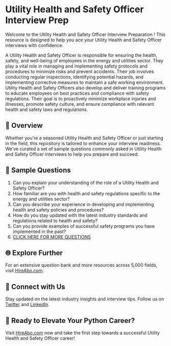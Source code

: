 # Utility Health and Safety Officer Interview Prep

Welcome to the Utility Health and Safety Officer Interview Preparation ! This resource is designed to help you ace your Utility Health and Safety Officer interviews with confidence.

A Utility Health and Safety Officer is responsible for ensuring the health, safety, and well-being of employees in the energy and utilities sector. They play a vital role in managing and implementing safety protocols and procedures to minimize risks and prevent accidents. Their job involves conducting regular inspections, identifying potential hazards, and implementing corrective measures to maintain a safe working environment. Utility Health and Safety Officers also develop and deliver training programs to educate employees on best practices and compliance with safety regulations. Their goal is to proactively minimize workplace injuries and illnesses, promote safety culture, and ensure compliance with relevant health and safety laws and regulations.

## 🚀 Overview

Whether you're a seasoned Utility Health and Safety Officer or just starting in the field, this repository is tailored to enhance your interview readiness. We've curated a set of sample questions commonly asked in Utility Health and Safety Officer interviews to help you prepare and succeed.

## 📝 Sample Questions

1. Can you explain your understanding of the role of a Utility Health and Safety Officer?
2. How familiar are you with health and safety regulations specific to the energy and utilities sector?
3. Can you describe your experience in developing and implementing health and safety policies and procedures?
4. How do you stay updated with the latest industry standards and regulations related to health and safety?
5. Can you provide examples of successful safety programs you have implemented in the past?
6. [CLICK HERE FOR MORE QUESTIONS](https://hireabo.com/job/20_2_42/Utility%20Health%20and%20Safety%20Officer)

## 🌐 Explore Further

For an extensive question bank and more resources across 5,000 fields, visit [HireAbo.com](https://www.hireabo.com).

## 📱 Connect with Us

Stay updated on the latest industry insights and interview tips. Follow us on [Twitter](https://twitter.com/hireabo) and [LinkedIn](https://www.linkedin.com/in/hire-abo-3609972a8/).

## 🚀 Ready to Elevate Your Python Career?

Visit [HireAbo.com](https://www.hireabo.com) now and take the first step towards a successful Utility Health and Safety Officer career!